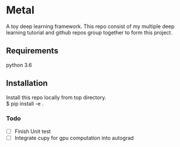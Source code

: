 # Metal
A toy deep learning framework. This repo consist of my multiple deep learning tutorial and github repos group together to form this project.

## Requirements
python 3.6<br>

## Installation
Install this repo locally from top directory. <br/>
$ pip install -e .

### Todo
- [ ] Finish Unit test
- [ ] Integrate cupy for gpu computation into autograd
